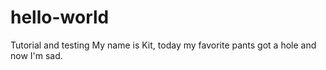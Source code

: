 # hello-world
Tutorial and testing
My name is Kit, today my favorite pants got a hole and now I'm sad.
